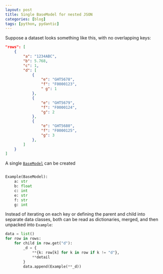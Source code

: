 ```yaml
---
layout: post
title: Single BaseModel for nested JSON
categories: [blog]
tags: [python, pydantic]
---
```


Suppose a dataset looks something like this, with no overlapping keys:

```json
"rows": [
    {
        "a": "1234ABC",
        "b": 5.768,
        "c": 1,
        "d": [
            {
                "e": "GHT5678",
                "f": "F0000123",
                " g": 1
            },
            {
                "e": "GHT5679",
                "f": "F0000124",
                "g": 2
            },
            {
                "e": "GHT5680",
                "f": "F0000125",
                "g": 3
            },
        ]
    }
]
```

A single [`BaseModel`](https://docs.pydantic.dev/latest/api/base_model) can be created


```python

Example(BaseModel):
    a: str
    b: float
    c: int
    e: str
    f: str
    g: int

```

Instead of iterating on each key or defining the parent and child into separate data classes, both can be read as dictionaries, merged, and then unpacked into `Example`:

```python
data = list()
for row in rows:
	for child in row.get("d"):
		_d = {
			**{k: row[k] for k in row if k != "d"},
			**detail
		}
		data.append(Example(**_d))
```

